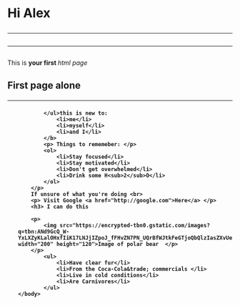 <!doctype html>
<html>
    <body> 
        <h1> Hi Alex <hr><hr> </h1>
        <p> This is 
            <b> your first </b>  
            <i> html page </i>
        </p>
        <h2> First page alone <hr></h2>
        <p> 
            <b> <ul>

            </ul>this is new to:
                <li>me</li>
                <li>myself</li>
                <li>and I</li>
            </b>
            <p> Things to rememeber: </p>
            <ol>
                <li>Stay focused</li>
                <li>Stay motivated</li>
                <li>Don't get overwhelmed</li>
                <li>Drink some H<sub>2</sub>O</li>
            </ol>
        </p>
        If unsure of what you're doing <br>
        <p> Visit Google <a href="http://google.com">Here</a> </p>
        <h3> I can do this 

        <p>
            <img src="https://encrypted-tbn0.gstatic.com/images?q=tbn:ANd9GcQ_W-YxLXZyKLalOHxfIiK17LNJjIZpoJ_fFHvZN7PN_UQrBfWJtkFeGTjoQbQlzIasZXvUe2BxRCTPhYLUjDoNSA" width="200" height="120">Image of polar bear  </p>
        </p>
            <ul>
                <li>Have clear fur</li>
                <li>From the Coca-Cola&trade; commercials </li>
                <li>Live in cold conditions</li>
                <li>Are Carnivores</li>
            </ul>
    </body>
</html>
